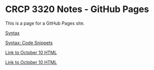 # CRCP 3320 Notes - GitHub Pages

This is a page for a GitHub Pages site.

[Syntax](./syntax-exploration.md)

[Syntax: Code Snippets](./syntax-exploration.md#code-snippets)

[Link to October 10 HTML](./2024-10-10/index.html)

<a href="./2024-10-10/index.html">Link to October 10 HTML</a>
